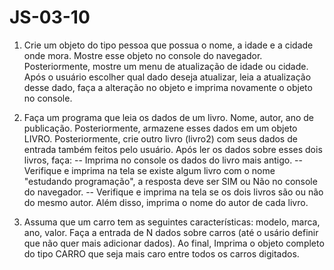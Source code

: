 # JS-03-10
1) Crie um objeto do tipo pessoa que possua o nome, a idade e a cidade onde mora. Mostre esse objeto no console do navegador. Posteriormente, mostre um menu de atualização de idade ou cidade. Após o usuário escolher qual dado deseja atualizar, leia a atualização desse dado, faça a alteração no objeto e imprima novamente o objeto no console.

2) Faça um programa que leia os dados de um livro. Nome, autor, ano de publicação. Posteriormente, armazene esses dados em um objeto LIVRO. Posteriormente, crie outro livro (livro2) com seus dados de entrada também feitos pelo usuário.
Após ler os dados sobre esses dois livros, faça:
 -- Imprima no console os dados do livro mais antigo.
 -- Verifique e imprima na tela se existe algum livro com o nome "estudando programação", a resposta deve ser SIM ou Não no console do navegador.
 -- Verifique e imprima na tela se os dois livros são ou não do mesmo autor. Além disso, imprima o nome do autor de cada livro.

 3) Assuma que um carro tem as seguintes características: modelo, marca, ano, valor. Faça a entrada de N dados sobre carros (até o usário definir que não quer mais adicionar dados). Ao final, Imprima o objeto completo do tipo CARRO que seja mais caro entre todos os carros digitados.
